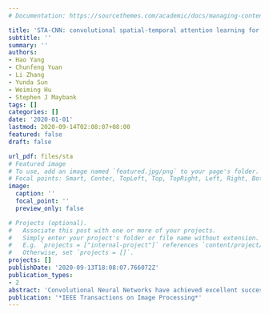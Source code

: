 ```yaml
---
# Documentation: https://sourcethemes.com/academic/docs/managing-content/

title: 'STA-CNN: convolutional spatial-temporal attention learning for action recognition'
subtitle: ''
summary: ''
authors:
- Hao Yang
- Chunfeng Yuan
- Li Zhang
- Yunda Sun
- Weiming Hu
- Stephen J Maybank
tags: []
categories: []
date: '2020-01-01'
lastmod: 2020-09-14T02:08:07+08:00
featured: false
draft: false

url_pdf: files/sta
# Featured image
# To use, add an image named `featured.jpg/png` to your page's folder.
# Focal points: Smart, Center, TopLeft, Top, TopRight, Left, Right, BottomLeft, Bottom, BottomRight.
image:
  caption: ''
  focal_point: ''
  preview_only: false

# Projects (optional).
#   Associate this post with one or more of your projects.
#   Simply enter your project's folder or file name without extension.
#   E.g. `projects = ["internal-project"]` references `content/project/deep-learning/index.md`.
#   Otherwise, set `projects = []`.
projects: []
publishDate: '2020-09-13T18:08:07.766072Z'
publication_types:
- 2
abstract: 'Convolutional Neural Networks have achieved excellent successes for object recognition in still images. However, the improvement of Convolutional Neural Networks over the traditional methods for recognizing actions in videos is not so significant, because the raw videos usually have much more redundant or irrelevant information than still images. In this paper, we propose a Spatial-Temporal Attentive Convolutional Neural Network (STA-CNN) which selects the discriminative temporal segments and focuses on the informative spatial regions automatically. The STA-CNN model incorporates a Temporal Attention Mechanism and a Spatial Attention Mechanism into a unified convolutional network to recognize actions in videos. The novel Temporal Attention Mechanism automatically mines the discriminative temporal segments from long and noisy videos. The Spatial Attention Mechanism firstly exploits the instantaneous motion information in optical flow features to locate the motion salient regions and it is then trained by an auxiliary classification loss with a Global Average Pooling layer to focus on the discriminative non-motion regions in the video frame. The STA-CNN model achieves the state-of-the-art performance on two of the most challenging datasets, UCF-101 (95.8%) and HMDB-51 (71.5%).'
publication: '*IEEE Transactions on Image Processing*'
---
```

